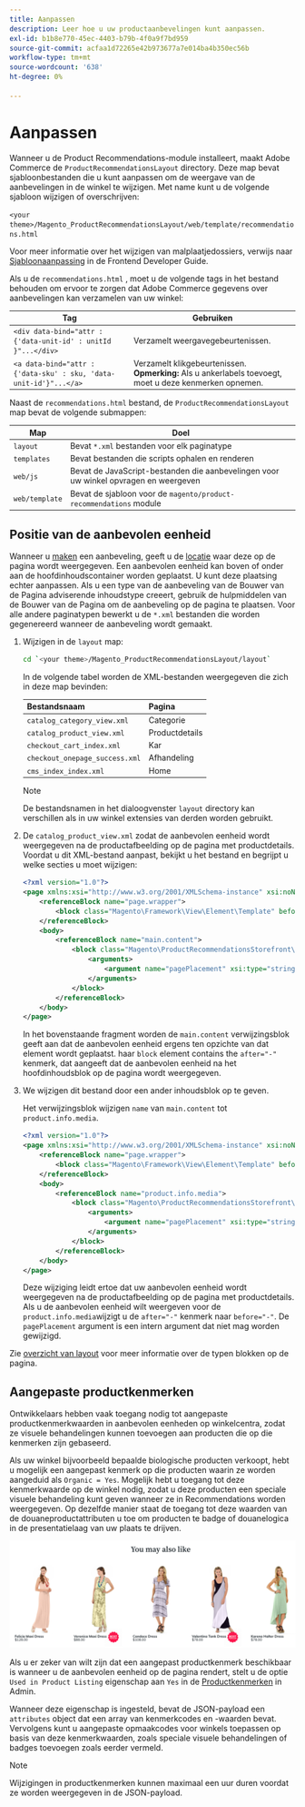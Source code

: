 ```yaml
---
title: Aanpassen
description: Leer hoe u uw productaanbevelingen kunt aanpassen.
exl-id: b1b8e770-45ec-4403-b79b-4f0a9f7bd959
source-git-commit: acfaa1d72265e42b973677a7e014ba4b350ec56b
workflow-type: tm+mt
source-wordcount: '638'
ht-degree: 0%

---
```


# Aanpassen

Wanneer u de Product Recommendations-module installeert, maakt Adobe Commerce de `ProductRecommendationsLayout` directory. Deze map bevat sjabloonbestanden die u kunt aanpassen om de weergave van de aanbevelingen in de winkel te wijzigen. Met name kunt u de volgende sjabloon wijzigen of overschrijven:

`<your theme>/Magento_ProductRecommendationsLayout/web/template/recommendations.html`

Voor meer informatie over het wijzigen van malplaatjedossiers, verwijs naar [Sjabloonaanpassing](https://developer.adobe.com/commerce/frontend-core/guide/templates/walkthrough/) in de Frontend Developer Guide.

Als u de `recommendations.html` , moet u de volgende tags in het bestand behouden om ervoor te zorgen dat Adobe Commerce gegevens over aanbevelingen kan verzamelen van uw winkel:

| Tag | Gebruiken |
|---|---|
| `<div data-bind="attr : {'data-unit-id' : unitId }"...</div>` | Verzamelt weergavegebeurtenissen. |
| `<a data-bind="attr : {'data-sku' : sku, 'data-unit-id'}"...</a>` | Verzamelt klikgebeurtenissen. <br/>**Opmerking:** Als u ankerlabels toevoegt, moet u deze kenmerken opnemen. |

Naast de `recommendations.html` bestand, de `ProductRecommendationsLayout` map bevat de volgende submappen:

| Map | Doel |
|---|---|
| `layout` | Bevat `*.xml` bestanden voor elk paginatype |
| `templates` | Bevat bestanden die scripts ophalen en renderen |
| `web/js` | Bevat de JavaScript-bestanden die aanbevelingen voor uw winkel opvragen en weergeven |
| `web/template` | Bevat de sjabloon voor de `magento/product-recommendations` module |

## Positie van de aanbevolen eenheid

Wanneer u [maken](create.md) een aanbeveling, geeft u de [locatie](placement.md) waar deze op de pagina wordt weergegeven. Een aanbevolen eenheid kan boven of onder aan de hoofdinhoudscontainer worden geplaatst. U kunt deze plaatsing echter aanpassen. Als u een type van de aanbeveling van de Bouwer van de Pagina adviserende inhoudstype creeert, gebruik de hulpmiddelen van de Bouwer van de Pagina om de aanbeveling op de pagina te plaatsen. Voor alle andere paginatypen bewerkt u de `*.xml` bestanden die worden gegenereerd wanneer de aanbeveling wordt gemaakt.

1. Wijzigen in de `layout` map:

   ```bash
   cd `<your theme>/Magento_ProductRecommendationsLayout/layout`
   ```

   In de volgende tabel worden de XML-bestanden weergegeven die zich in deze map bevinden:

   | Bestandsnaam | Pagina |
   |---|---|
   | `catalog_category_view.xml` | Categorie |
   | `catalog_product_view.xml` | Productdetails |
   | `checkout_cart_index.xml` | Kar |
   | `checkout_onepage_success.xml` | Afhandeling |
   | `cms_index_index.xml` | Home |

   >[!NOTE]
   >
   >De bestandsnamen in het dialoogvenster `layout` directory kan verschillen als in uw winkel extensies van derden worden gebruikt.

1. De `catalog_product_view.xml` zodat de aanbevolen eenheid wordt weergegeven na de productafbeelding op de pagina met productdetails. Voordat u dit XML-bestand aanpast, bekijkt u het bestand en begrijpt u welke secties u moet wijzigen:

   ```xml
   <?xml version="1.0"?>
   <page xmlns:xsi="http://www.w3.org/2001/XMLSchema-instance" xsi:noNamespaceSchemaLocation="urn:magento:framework:View/Layout/etc/page_configuration.xsd">
       <referenceBlock name="page.wrapper">
           <block class="Magento\Framework\View\Element\Template" before="-" name="product_recommendations_fetcher" template="Magento_ProductRecommendationsStorefront::fetcher.phtml" />
       </referenceBlock>
       <body>
           <referenceBlock name="main.content">
               <block class="Magento\ProductRecommendationsStorefront\Block\Renderer" after="-" name="product_recommendations_product_below_content" template="Magento_ProductRecommendationsStorefront::renderer.phtml">
                   <arguments>
                       <argument name="pagePlacement" xsi:type="string">below-main-content</argument>
                   </arguments>
               </block>
           </referenceBlock>
       </body>
   </page>
   ```

   In het bovenstaande fragment worden de `main.content` verwijzingsblok geeft aan dat de aanbevolen eenheid ergens ten opzichte van dat element wordt geplaatst. haar `block` element contains the `after="-"` kenmerk, dat aangeeft dat de aanbevolen eenheid na het hoofdinhoudsblok op de pagina wordt weergegeven.

1. We wijzigen dit bestand door een ander inhoudsblok op te geven.

   Het verwijzingsblok wijzigen `name` van `main.content` tot `product.info.media`.

   ```xml
   <?xml version="1.0"?>
   <page xmlns:xsi="http://www.w3.org/2001/XMLSchema-instance" xsi:noNamespaceSchemaLocation="urn:magento:framework:View/Layout/etc/page_configuration.xsd">
       <referenceBlock name="page.wrapper">
           <block class="Magento\Framework\View\Element\Template" before="-" name="product_recommendations_fetcher" template="Magento_ProductRecommendationsStorefront::fetcher.phtml" />
       </referenceBlock>
       <body>
           <referenceBlock name="product.info.media">
               <block class="Magento\ProductRecommendationsStorefront\Block\Renderer" after="-" name="product_recommendations_product_below_content" template="Magento_ProductRecommendationsStorefront::renderer.phtml">
                   <arguments>
                       <argument name="pagePlacement" xsi:type="string">below-main-content</argument>
                   </arguments>
               </block>
           </referenceBlock>
       </body>
   </page>
   ```

   Deze wijziging leidt ertoe dat uw aanbevolen eenheid wordt weergegeven na de productafbeelding op de pagina met productdetails. Als u de aanbevolen eenheid wilt weergeven voor de `product.info.media`wijzigt u de `after="-"` kenmerk naar `before="-"`. De `pagePlacement` argument is een intern argument dat niet mag worden gewijzigd.

Zie [overzicht van layout](https://developer.adobe.com/commerce/frontend-core/guide/layouts/) voor meer informatie over de typen blokken op de pagina.

## Aangepaste productkenmerken

Ontwikkelaars hebben vaak toegang nodig tot aangepaste productkenmerkwaarden in aanbevolen eenheden op winkelcentra, zodat ze visuele behandelingen kunnen toevoegen aan producten die op die kenmerken zijn gebaseerd.

Als uw winkel bijvoorbeeld bepaalde biologische producten verkoopt, hebt u mogelijk een aangepast kenmerk op die producten waarin ze worden aangeduid als `Organic = Yes`. Mogelijk hebt u toegang tot deze kenmerkwaarde op de winkel nodig, zodat u deze producten een speciale visuele behandeling kunt geven wanneer ze in Recommendations worden weergegeven. Op dezelfde manier staat de toegang tot deze waarden van de douaneproductattributen u toe om producten te badge of douanelogica in de presentatielaag van uw plaats te drijven.

![Badge toevoegen](assets/unit-custom.png)

Als u er zeker van wilt zijn dat een aangepast productkenmerk beschikbaar is wanneer u de aanbevolen eenheid op de pagina rendert, stelt u de optie `Used in Product Listing` eigenschap aan `Yes` in de [Productkenmerken](https://experienceleague.adobe.com/docs/commerce-admin/catalog/product-attributes/create/attribute-product-create.html) in Admin.

Wanneer deze eigenschap is ingesteld, bevat de JSON-payload een `attributes` object dat een array van kenmerkcodes en -waarden bevat. Vervolgens kunt u aangepaste opmaakcodes voor winkels toepassen op basis van deze kenmerkwaarden, zoals speciale visuele behandelingen of badges toevoegen zoals eerder vermeld.

>[!NOTE]
>
>Wijzigingen in productkenmerken kunnen maximaal een uur duren voordat ze worden weergegeven in de JSON-payload.
